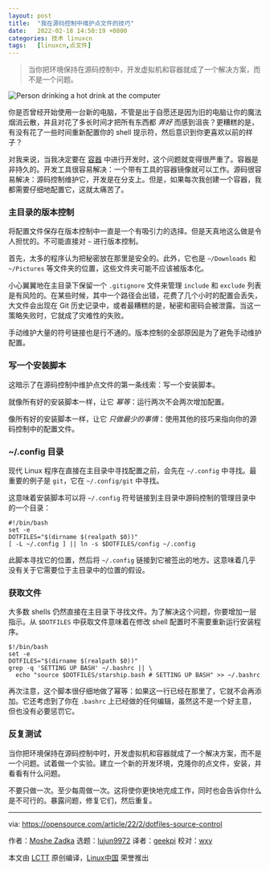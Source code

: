 ```yaml
---
layout: post
title:	"我在源码控制中维护点文件的技巧"
date:	2022-02-18 14:50:19 +0800 
categories:	技术 linuxcn 
tags:	[linuxcn,点文件]
---
```




> 
> 当你把环境保持在源码控制中，开发虚拟机和容器就成了一个解决方案，而不是一个问题。
> 
> 
> 


![](/Asserts/Images//attachment/album/202202/18/145014pc7lmh5ts15mm0tm.jpg "Person drinking a hot drink at the computer")


你是否曾经开始使用一台新的电脑，不管是出于自愿还是因为旧的电脑让你的魔法烟消云散，并且对花了多长时间才把所有东西都 *弄好* 而感到沮丧？更糟糕的是，有没有花了一些时间重新配置你的 shell 提示符，然后意识到你更喜欢以前的样子？


对我来说，当我决定要在 [容器](https://opensource.com/tags/containers) 中进行开发时，这个问题就变得很严重了。容器是非持久的。开发工具很容易解决：一个带有工具的容器镜像就可以工作。源码很容易解决：源码控制维护它，开发是在分支上。但是，如果每次我创建一个容器，我都需要仔细地配置它，这就太痛苦了。


### 主目录的版本控制


将配置文件保存在版本控制中一直是一个有吸引力的选择。但是天真地这么做是令人担忧的。不可能直接对 `~` 进行版本控制。


首先，太多的程序认为把秘密放在那里是安全的。此外，它也是 `~/Downloads` 和 `~/Pictures` 等文件夹的位置，这些文件夹可能不应该被版本化。


小心翼翼地在主目录下保留一个 `.gitignore` 文件来管理 `include` 和 `exclude` 列表是有风险的。在某些时候，其中一个路径会出错，花费了几个小时的配置会丢失，大文件会出现在 Git 历史记录中，或者最糟糕的是，秘密和密码会被泄露。当这一策略失败时，它就成了灾难性的失败。


手动维护大量的符号链接也是行不通的。版本控制的全部原因是为了避免手动维护配置。


### 写一个安装脚本


这暗示了在源码控制中维护点文件的第一条线索：写一个安装脚本。


就像所有好的安装脚本一样，让它 *幂等*：运行两次不会两次增加配置。


像所有好的安装脚本一样，让它 *只做最少的事情*：使用其他的技巧来指向你的源码控制中的配置文件。


### ~/.config 目录


现代 Linux 程序在直接在主目录中寻找配置之前，会先在 `~/.config` 中寻找。最重要的例子是 `git`，它在 `~/.config/git` 中寻找。


这意味着安装脚本可以将 `~/.config` 符号链接到主目录中源码控制的管理目录中的一个目录：



```
#!/bin/bash
set -e
DOTFILES="$(dirname $(realpath $0))"
[ -L ~/.config ] || ln -s $DOTFILES/config ~/.config

```

此脚本寻找它的位置，然后将 `~/.config` 链接到它被签出的地方。这意味着几乎没有关于它需要位于主目录中的位置的假设。


### 获取文件


大多数 shells 仍然直接在主目录下寻找文件。为了解决这个问题，你要增加一层指示。从 `$DOTFILES` 中获取文件意味着在修改 shell 配置时不需要重新运行安装程序。



```
$!/bin/bash
set -e
DOTFILES="$(dirname $(realpath $0))"
grep -q 'SETTING UP BASH' ~/.bashrc || \
  echo "source $DOTFILES/starship.bash # SETTING UP BASH" >> ~/.bashrc

```

再次注意，这个脚本很仔细地做了幂等：如果这一行已经在那里了，它就不会再添加。它还考虑到了你在 `.bashrc` 上已经做的任何编辑，虽然这不是一个好主意，但也没有必要惩罚它。


### 反复测试


当你把环境保持在源码控制中时，开发虚拟机和容器就成了一个解决方案，而不是一个问题。试着做一个实验。建立一个新的开发环境，克隆你的点文件，安装，并看看有什么问题。


不要只做一次。至少每周做一次。这将使你更快地完成工作，同时也会告诉你什么是不可行的。暴露问题，修复它们，然后重复。




---


via: <https://opensource.com/article/22/2/dotfiles-source-control>


作者：[Moshe Zadka](https://opensource.com/users/moshez) 选题：[lujun9972](https://github.com/lujun9972) 译者：[geekpi](https://github.com/geekpi) 校对：[wxy](https://github.com/wxy)


本文由 [LCTT](https://github.com/LCTT/TranslateProject) 原创编译，[Linux中国](https://linux.cn/) 荣誉推出
